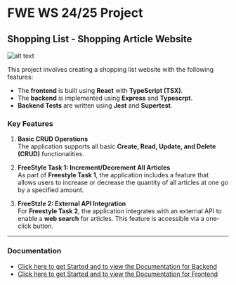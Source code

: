 # FWE WS 24/25 Project

## Shopping List - Shopping Article Website

![alt text](frontend-FWE-WS-2425-1118070/frontend/frontend-documentation/images/ezgif.com-animated-gif-maker(3).gif)

This project involves creating a shopping list website with the following features:

- The **frontend** is built using **React** with **TypeScript (TSX)**.
- The **backend** is implemented using **Express** and **Typescrpt**.
- **Backend Tests** are written using **Jest** and **Supertest**.

### Key Features

1. **Basic CRUD Operations**  
   The application supports all basic **Create, Read, Update, and Delete (CRUD)** functionalities.

2. **FreeStyle Task 1: Increment/Decrement All Articles**  
   As part of **Freestyle Task 1**, the application includes a feature that allows users to increase or decrease the quantity of all articles at one go by a specified amount.

3. **FreeStzle 2: External API Integration**  
   For **Freestyle Task 2**, the application integrates with an external API to enable a **web search** for articles. This feature is accessible via a one-click button.

---

### Documentation

- [Click here to get Started and to view the Documentation for Backend](backend/backend/readme.md)  
- [Click here to get Started and to view the Documentation for Frontend](frontend/frontend/README.md)
